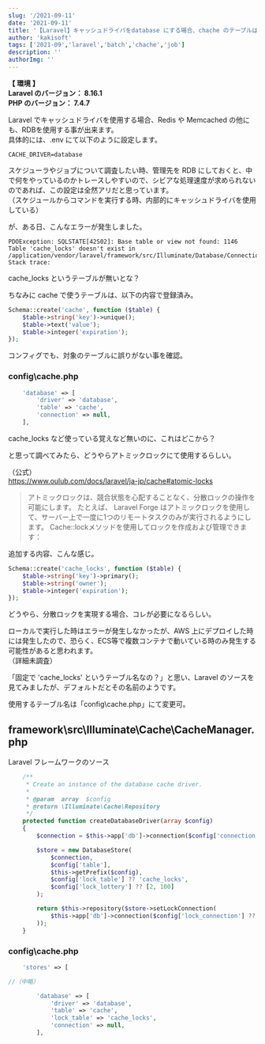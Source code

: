 ```yaml
---
slug: '/2021-09-11'
date: '2021-09-11'
title: '【Laravel】キャッシュドライバをdatabase にする場合、chache のテーブルは２つ必要'
author: 'kakisoft'
tags: ['2021-09','laravel','batch','chache','job']
description: ''
authorImg: ''
---
```


**【 環境 】**  
**Laravel のバージョン： 8.16.1**  
**PHP のバージョン： 7.4.7**  


Laravel でキャッシュドライバを使用する場合、Redis や Memcached の他にも、RDBを使用する事が出来ます。  
具体的には、.env にて以下のように設定します。
```
CACHE_DRIVER=database
```

スケジューラやジョブについて調査したい時、管理先を RDB にしておくと、中で何をやっているのかトレースしやすいので、シビアな処理速度が求められないのであれば、この設定は全然アリだと思っています。  
（スケジュールからコマンドを実行する時、内部的にキャッシュドライバを使用している）  

が、ある日、こんなエラーが発生しました。  
```
PDOException: SQLSTATE[42S02]: Base table or view not found: 1146 Table 'cache_locks' doesn't exist in /application/vendor/laravel/framework/src/Illuminate/Database/Connection.php:485
Stack trace:
```

cache_locks というテーブルが無いとな？  

ちなみに cache で使うテーブルは、以下の内容で登録済み。  

```php
Schema::create('cache', function ($table) {
    $table->string('key')->unique();
    $table->text('value');
    $table->integer('expiration');
});
```

コンフィグでも、対象のテーブルに誤りがない事を確認。  

### config\cache.php
```php
    'database' => [
        'driver' => 'database',
        'table' => 'cache',
        'connection' => null,
    ],
```

cache_locks など使っている覚えなど無いのに、これはどこから？  

と思って調べてみたら、どうやらアトミックロックにて使用するらしい。  

（公式）  
https://www.oulub.com/docs/laravel/ja-jp/cache#atomic-locks  


> アトミックロックは、競合状態を心配することなく、分散ロックの操作を可能にします。
> たとえば、 Laravel Forge はアトミックロックを使用して、サーバー上で一度に1つのリモートタスクのみが実行されるようにします。 
> Cache::lockメソッドを使用してロックを作成および管理できます：


追加する内容、こんな感じ。  
```php
Schema::create('cache_locks', function ($table) {
    $table->string('key')->primary();
    $table->string('owner');
    $table->integer('expiration');
});
```

どうやら、分散ロックを実現する場合、コレが必要になるらしい。  

ローカルで実行した時はエラーが発生しなかったが、AWS 上にデプロイした時には発生したので、恐らく、ECS等で複数コンテナで動いている時のみ発生する可能性があると思われます。  
（詳細未調査）  

「固定で 'cache_locks' というテーブル名なの？」と思い、Laravel のソースを見てみましたが、デフォルトだとその名前のようです。  

使用するテーブル名は「config\cache.php」にて変更可。  

## framework\src\Illuminate\Cache\CacheManager.php
Laravel フレームワークのソース
```php
    /**
     * Create an instance of the database cache driver.
     *
     * @param  array  $config
     * @return \Illuminate\Cache\Repository
     */
    protected function createDatabaseDriver(array $config)
    {
        $connection = $this->app['db']->connection($config['connection'] ?? null);

        $store = new DatabaseStore(
            $connection,
            $config['table'],
            $this->getPrefix($config),
            $config['lock_table'] ?? 'cache_locks',
            $config['lock_lottery'] ?? [2, 100]
        );

        return $this->repository($store->setLockConnection(
            $this->app['db']->connection($config['lock_connection'] ?? $config['connection'] ?? null)
        ));
    }
```

### config\cache.php

```php
    'stores' => [

//（中略）

        'database' => [
            'driver' => 'database',
            'table' => 'cache',
            'lock_table' => 'cache_locks',
            'connection' => null,
        ],
```

